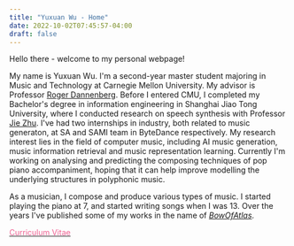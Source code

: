 ```yaml
---
title: "Yuxuan Wu - Home"
date: 2022-10-02T07:45:57-04:00
draft: false
---
```



Hello there - welcome to my personal webpage!

My name is Yuxuan Wu.
I'm a second-year master student majoring in Music and Technology at Carnegie Mellon University.
My advisor is Professor [Roger Dannenberg](http://www.cs.cmu.edu/~rbd/).
Before I entered CMU, I completed my Bachelor's degree in information engineering in Shanghai Jiao Tong University, where I conducted research on speech synthesis with Professor [Jie Zhu](https://ee.sjtu.edu.cn/FacultyDetail.aspx?id=47&infoid=66&flag=66). 
I've had two internships in industry, both related to music generaton, at SA and SAMI team in ByteDance respectively.
My research interest lies in the field of computer music, including AI music generation, music information retrieval and music representation learning. Currently I'm working on analysing and predicting the composing techniques of pop piano accompaniment, hoping that it can help improve modelling the underlying structures in polyphonic music.

As a musician, I compose and produce various types of music. I started playing the piano at 7, and started writing songs when I was 13. Over the years I've published some of my works in the name of [*BowOfAtlas*](./music/#BowOfAtlas).


<!--
I'm an senior student in Shanghai Jiao Tong University majoring in Information Engineering, and also a musician. Deeply interested in music technology research and musichology, I'm planning to pursue a postgrad degree in a related field. My graduation project focuses on the smoothing technology when joining TTS and recorded vocals, under the guidance of Prof. Jie Zhu. Since July 2019 I've been a research intern of the MIR Lab of Fudan University led by Prof. Wei Li, where I completed a project about vocal register recognition. Currently I'm a intern of AI Lab, Bytedance at Shanghai focusing on music research and production.

If you're interested, you can view some of my music works in the name of BowOfAtlas on Apple Music: https://music.apple.com/cn/artist/bowofatlas/1474860092 or Netease Music: https://music.163.com/#/artist?id=1131005. I'm also happy to show some other works such as unpublished ones in personal contact.

By the way I'm proud to stand as a MtF. As I got some vital help and care from those in China when I was frustrated and confused the most, I pay attention to and am willing to attend LGBTQ+ nonprofit organizations because millions of brothers and sisters are still there in need, and that we should stand together to make the world a more diverse and colorful place.
-->

<a href="./cv/Yuxuan_Wu_CV_03182023.pdf"><font color=#f06292>Curriculum Vitae</font></a>
